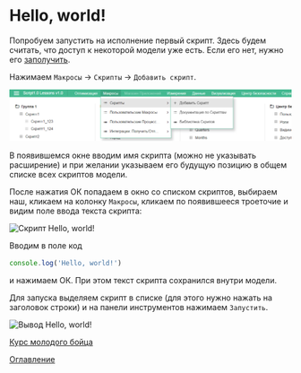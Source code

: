 # Hello, world!

Попробуем запустить на исполнение первый скрипт. Здесь будем считать, что доступ к некоторой модели уже есть. Если его нет, нужно его [заполучить](../appendix/needHelp.md).

Нажимаем `Макросы` -> `Скрипты` -> `Добавить скрипт`.

![Добавление скрипта](../pictures/addScript.png)

В появившемся окне вводим имя скрипта (можно не указывать расширение) и при желании указываем его будущую позицию в общем списке всех скриптов модели.

После нажатия ОК попадаем в окно со списком скриптов, выбираем наш, кликаем на колонку `Макросы`, кликаем по появившееся троеточие и видим поле ввода текста скрипта:

![Скрипт Hello, world!](helloWorldScript.png)

Вводим в поле код

```js
console.log('Hello, world!')
```

и нажимаем ОК. При этом текст скрипта сохранился внутри модели.

Для запуска выделяем скрипт в списке (для этого нужно нажать на заголовок строки) и на панели инструментов нажимаем `Запустить`.

![Вывод Hello, world!](helloWorldOutput.png)

[Курс молодого бойца](cookBook.md)

[Оглавление](../README.md)
